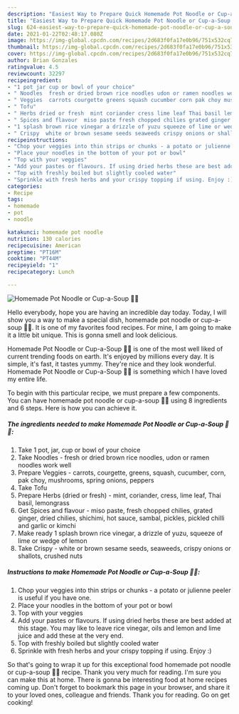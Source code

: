 ```yaml
---
description: "Easiest Way to Prepare Quick Homemade Pot Noodle or Cup-a-Soup 🌱💚"
title: "Easiest Way to Prepare Quick Homemade Pot Noodle or Cup-a-Soup 🌱💚"
slug: 624-easiest-way-to-prepare-quick-homemade-pot-noodle-or-cup-a-soup
date: 2021-01-22T02:48:17.080Z
image: https://img-global.cpcdn.com/recipes/2d683f0fa17e0b96/751x532cq70/homemade-pot-noodle-or-cup-a-soup-🌱💚-recipe-main-photo.jpg
thumbnail: https://img-global.cpcdn.com/recipes/2d683f0fa17e0b96/751x532cq70/homemade-pot-noodle-or-cup-a-soup-🌱💚-recipe-main-photo.jpg
cover: https://img-global.cpcdn.com/recipes/2d683f0fa17e0b96/751x532cq70/homemade-pot-noodle-or-cup-a-soup-🌱💚-recipe-main-photo.jpg
author: Brian Gonzales
ratingvalue: 4.5
reviewcount: 32297
recipeingredient:
- "1 pot jar cup or bowl of your choice"
- " Noodles  fresh or dried brown rice noodles udon or ramen noodles work well"
- " Veggies  carrots courgette greens squash cucumber corn pak choy mushrooms spring onions peppers"
- " Tofu"
- " Herbs dried or fresh  mint coriander cress lime leaf Thai basil lemongrass"
- " Spices and flavour  miso paste fresh chopped chilies grated ginger dried chilies shichimi hot sauce sambal pickles pickled chilli and garlic or kimchi"
- "1 splash brown rice vinegar a drizzle of yuzu squeeze of lime or wedge of lemon"
- " Crispy  white or brown sesame seeds seaweeds crispy onions or shallots crushed nuts"
recipeinstructions:
- "Chop your veggies into thin strips or chunks - a potato or julienne peeler is useful if you have one."
- "Place your noodles in the bottom of your pot or bowl"
- "Top with your veggies"
- "Add your pastes or flavours. If using dried herbs these are best added at this stage. You may like to leave rice vinegar, oils and lemon and lime juice and add these at the very end."
- "Top with freshly boiled but slightly cooled water"
- "Sprinkle with fresh herbs and your crispy topping if using. Enjoy :)"
categories:
- Recipe
tags:
- homemade
- pot
- noodle

katakunci: homemade pot noodle 
nutrition: 130 calories
recipecuisine: American
preptime: "PT16M"
cooktime: "PT44M"
recipeyield: "1"
recipecategory: Lunch

---
```



![Homemade Pot Noodle or Cup-a-Soup 🌱💚](https://img-global.cpcdn.com/recipes/2d683f0fa17e0b96/751x532cq70/homemade-pot-noodle-or-cup-a-soup-🌱💚-recipe-main-photo.jpg)

Hello everybody, hope you are having an incredible day today. Today, I will show you a way to make a special dish, homemade pot noodle or cup-a-soup 🌱💚. It is one of my favorites food recipes. For mine, I am going to make it a little bit unique. This is gonna smell and look delicious.



Homemade Pot Noodle or Cup-a-Soup 🌱💚 is one of the most well liked of current trending foods on earth. It's enjoyed by millions every day. It is simple, it's fast, it tastes yummy. They're nice and they look wonderful. Homemade Pot Noodle or Cup-a-Soup 🌱💚 is something which I have loved my entire life.


To begin with this particular recipe, we must prepare a few components. You can have homemade pot noodle or cup-a-soup 🌱💚 using 8 ingredients and 6 steps. Here is how you can achieve it.

<!--inarticleads1-->

##### The ingredients needed to make Homemade Pot Noodle or Cup-a-Soup 🌱💚:

1. Take 1 pot, jar, cup or bowl of your choice
1. Take  Noodles - fresh or dried brown rice noodles, udon or ramen noodles work well
1. Prepare  Veggies - carrots, courgette, greens, squash, cucumber, corn, pak choy, mushrooms, spring onions, peppers
1. Take  Tofu
1. Prepare  Herbs (dried or fresh) - mint, coriander, cress, lime leaf, Thai basil, lemongrass
1. Get  Spices and flavour - miso paste, fresh chopped chilies, grated ginger, dried chilies, shichimi, hot sauce, sambal, pickles, pickled chilli and garlic or kimchi
1. Make ready 1 splash brown rice vinegar, a drizzle of yuzu, squeeze of lime or wedge of lemon
1. Take  Crispy - white or brown sesame seeds, seaweeds, crispy onions or shallots, crushed nuts




<!--inarticleads2-->

##### Instructions to make Homemade Pot Noodle or Cup-a-Soup 🌱💚:

1. Chop your veggies into thin strips or chunks - a potato or julienne peeler is useful if you have one.
1. Place your noodles in the bottom of your pot or bowl
1. Top with your veggies
1. Add your pastes or flavours. If using dried herbs these are best added at this stage. You may like to leave rice vinegar, oils and lemon and lime juice and add these at the very end.
1. Top with freshly boiled but slightly cooled water
1. Sprinkle with fresh herbs and your crispy topping if using. Enjoy :)




So that's going to wrap it up for this exceptional food homemade pot noodle or cup-a-soup 🌱💚 recipe. Thank you very much for reading. I'm sure you can make this at home. There is gonna be interesting food at home recipes coming up. Don't forget to bookmark this page in your browser, and share it to your loved ones, colleague and friends. Thank you for reading. Go on get cooking!
